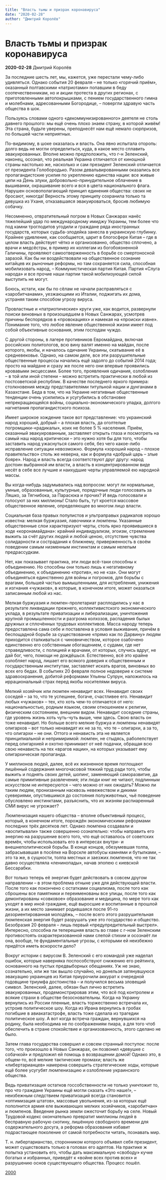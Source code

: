 ```yaml
---
title: "Власть тьмы и призрак коронавируса"
date: "2020-02-28"
author: "Дмитрий Королёв"
---
```


# Власть тьмы и призрак коронавируса

**2020-02-28** Дмитрий Королёв

За последние шесть лет, мы, кажется, уже перестали чему-либо удивляться. Однако события 20 февраля – не только «горячий приём», оказанный полтавскими «патриотами» попавшим в беду соотечественникам, но и акции протеста в других регионах, с приготовленными автопокрышками, с пением государственного гимна и молебнами, адресованными Богородице, – повергли здравую часть общества в шок.

Пользуясь словами одного «декоммунизированного» деятеля не столь давнего прошлого: мы ещё очень плохо знаем страну, в которой живём! Эта страна, будьте уверены, преподнесёт нам ещё немало сюрпризов, по большей части неприятных.

По-видимому, в шоке оказалась и власть. Она явно испытала оторопь: долго ведь не могли определиться, куда, в какое место сплавить эвакуированных. Вполне можно предположить, что г-н Зеленский, наконец, осознал, что реальная Украина отличается от киношной страны настолько же, насколько и сам президент Зеленский отличается от президента Голобородько. Разом девальвированными оказались все пропагандистские усилия по укреплению единства нации: все живые цепи на День злуки, добровольно-принудительное облачение в вышиванки, окрашивание всего и вся в цвета национального флага. Нарушен основополагающий принцип единения общества: своих не бросают, никогда! Верность этому принципу сохранила только та девушка из Уханя, отказавшаяся эвакуироваться, бросив любимую собачку.

Несомненно, отвратительный погром в Новых Санжарах нанёс тяжелейший удар по международному имиджу Украины, тем более что под камни троглодитов угодили и граждане ряда иностранных государств, которых судьба-злодейка занесла в украинскую глубинку. Крайнее удивление, как сообщается, царит в блогосфере Китая – где в целом власть действует чётко и организованно, общество сплочено, а врачи и медсёстры, в пример их коллегам из богобоязненной Галичины, проявляют самоотверженность в борьбе со смертоносной заразой. Как бы ни воздействовали на общественное сознание китайцев их рыночные реформы, но там сохраняется сила, способная мобилизовать народ, – Коммунистическая партия Китая. Партия «Слуга народа» и все прочие наши партии такой мобилизующей силой выступить не могут.

Боюсь, кстати, как бы по сёлам не начали расправляться с «заробитчанами», уезжающими из Италии, поджигать их дома, устраняя таким способом угрозу вируса.

Провластные и «патриотические» круги уже, как водится, развернули поиски виновных в произошедшем в Новых Санжарах, усмотрев причины беспорядков в «провокациях» и намекая на «происки извне». Понимание того, что любое явление общественной жизни имеет под собой объективные основания, этим господам чуждо.

С другой стороны, в лагере противников Евромайдана, включая российских политологов, всю вину валят именно на майдан, после которого, якобы, и началось одичание Украины, скатывание её в средневековье. Однако, на самом деле, все эти разрушительные общественные процессы начались ещё задолго до событий 2014 года; просто на майдане и сразу же после него они впервые проявились кровавыми эксцессами. Более того, проявления одичания, озлобления – в той или иной степени – можно встретить практически в любой из постсоветской республик. В качестве последнего яркого примера: столкновения между представителями титульной нации и дунганами в Казахстане. Беда в том, что на Украине негативные общественные тенденции очень усилились и усугубились в обстановке непрекращающейся войны, социально-экономического упадка, долгого нагнетания пропагандистского психоза.

Имеет широкое хождение такое вот представление: что украинский народ хороший, добрый – а плохая власть, да оголтелые погромщики-«радикалы», коих не более 5 % населения. Приём, оказанный эвакуированным, заставляет открыть глаза и посмотреть на самый наш народ критически – это нужно хотя бы для того, чтобы заставить народ ужаснуться самого себя, без чего какое-либо исправление ситуации невозможно. Формула «хороший народ – плохое правительство» столь же неверна, как и формула «добрый царь – злые бояре». Народ и власть всегда соответствуют друг другу: народ достоин выбранной им власти, а власть в концентрированном виде несёт в себе все лучшие и наихудшие черты управляемой ею народной массы.

Вы когда-нибудь задумывались над вопросом: могут ли нормальные, умные, образованные, культурные, порядочные люди голосовать за Ляшко, за Тягнибока, за Парасюка и прочих? И ведь голосовали и голосуют за них миллионы! Стало быть, тут кроется массовое общественное явление, определяющее во многом лицо власти.

Социальная база правых популистов и ультраправых радикалов хорошо известна: мелкая буржуазия, лавочники и люмпены. Указанные общественные слои характеризуют черты, столь ярко проявившиеся в ходе «коронамайдана»: крайний индивидуализм, эгоизм, стремление выжить за счёт других людей и любой ценою, отсутствие чувства солидарности и сострадания к ближнему, приверженность в своём поведении самым низменным инстинктам и самым нелепым предрассудкам.

Нет, как показывает практика, эти люди всё-таки способны к объединению. Но способны они только лишь к негативному объединению, к объединению «против», но не «за». Они могут объединяться единственно для войны и погромов, для борьбы с врагами, большей частью вымышленными, для истребления, унижения и изгнания «чужаков», в которые, в конечном итоге, может оказаться записанным любой из нас.

Мелкая буржуазия и люмпен-пролетариат расплодились у нас в результате ликвидации прежнего, коллективистского экономического уклада, в результате приватизации и либерализации, уничтожения крупной промышленности и разгрома колхозов, распадения былых дружных и сплочённых трудовых коллективов. Масса народу теперь предоставлена сама себе и поставлена в условия выживания, причём в беспощадной борьбе за существование «прямо как по Дарвину» людям приходится сталкиваться с чиновничеством, которое озабочено единственно его собственным обогащением, с судами, где нет справедливости, с полицией и врачами, от которых, случись вдруг, не дай бог, чего, помощи не дождёшься. Естественно, всё это крайне озлобляет народ, лишает его всякого доверия к общественным и государственным институтам, заставляет искать врагов, виновных во всех его бедах. В событиях 20 февраля полное недоверие к системе здравоохранения, добитой реформами Ульяны Супрун, наложилось на иррациональный страх перед якобы носителями вируса.

Мелкий хозяйчик или люмпен ненавидит всех. Ненавидит своих соседей – за то, что те успешнее, богаче, счастливее его. Ненавидит любых «чужаков» – тех, кто хоть чем-то отличается от него: национальностью, родным языком, своим отношением к религии, физическим состоянием, внешним видом. Ненавидит соседние страны, где уровень жизнь хоть чуть-чуть выше, чем здесь. Свою власть он тоже ненавидит. Но больше всего мелкие буржуа и люмпены ненавидят олигархов – вот только ненавидят их не за то, что те – олигархи, а за то, что олигархи – не они. Оттого и ненависть эта не является принципиальной и непримиримой: люмпен, не стыдясь, раболепствует перед олигархией и охотно принимает от неё подачки, обращая всю свою ненависть на тех «врагов нации», на которых указывает ему олигархическая пропаганда.

У миллионов людей, далее, всё их жизненное время поглощают лишённый содержания многочасовой тяжкий труд ради того, чтобы выжить и поднять своих детей, шопинг, заменяющий саморазвитие, да самые примитивные развлечения; эти люди книг не читают, подлинным искусством не интересуются – чего можно от них ожидать? Можно ли таким людям, пронизанным насквозь невежеством и дикими суевериями, опустившимся до состояния полуживотных, чьё поведение обусловлено инстинктами, разъяснить, что их жизням распиаренный СМИ вирус не угрожает?

Люмпенизация нашего общества – вполне объективный процесс, который, в конечном итоге, порождён экономическими реформами последних трёх десятков лет. Однако люмпена создавали и «воспитывали» также совершенно сознательно: чтобы направить его энергию на разрушение всего того, что ещё оставалось от советских времён, чтобы использовать его в интересах внутри- и внешнеполитической борьбы. В конце концов, обезумевшая толпа, забрасывавшая в посёлке на Ворскле автобусы камнями и бутылками, – это та же, в сущности, толпа местных и заезжих люмпенов, что не так давно осуществляла «ленинопады», начав эпопею с киевской Бессарабки.

Вот только теперь её энергия будет действовать в совсем другом направлении – в этом проблема отныне уже для действующей власти. После того как покончено с остатками социализма, после того как сброшены все памятники и переименованы все улицы, после того как демонтированы «совковое» образование и медицина, по мере того как уходят в мир иной граждане, ещё выросшие и воспитанные в прошлой жизни, а их место занимает родившаяся после 91-го дезориентированная молодёжь, – после всего этого разрушительная люмпенская энергия будет разрушать уже это государство и общество. Безобразия 20 февраля – лишь первый «предупредительный выстрел». Интересно, способна ли теперешняя власть во главе с г-ном Зеленским противостоять охарактеризованной нами слепой стихии и осознаёт ли она, вообще, те фундаментальные угрозы, с которыми ей неизбежно придётся иметь вскорости дело?

Вокруг истории с вирусом В. Зеленский с его командой уже наделал ошибок, которые наверняка поспособствуют снижению его рейтинга, основанного на пустых предвыборных обещаниях. Уж не знаю, сознательно, или же так вышло случайно, но донельзя затянувшуюся эвакуацию украинцев из Китая приурочили аккурат к очередной годовщине триумфа достоинства – и получился весьма зловещий символ. Зеленский, далее, обязан был лично встретить эвакуированных, продемонстрировав этим, что всё под контролем и всякие страхи в обществе безосновательны. Когда на Украину вернулись из России пленные, власть торжественно встречала их, устроив политическое шоу. Когда из Ирана вернулись в гробах погибшие в авиакатастрофе, власть тоже сделала из трагедии политическое шоу. А вот когда встреча граждан, вернувшихся на родину, была необходима не по соображениям пиара, а для того чтоб обеспечить в стране спокойствие и организованность, этого сделано не было.

Затем глава государства совершил и совсем странный поступок: после того, что произошло в Новых Санжарах, он позвонил «девушке с собачкой» и предложил ей помощь в возвращении домой! Однако это, в общем-то, всё мелкие тактические промахи; власть же «либертарианцев» намерена совершить стратегические ходы, которые ещё более усугубят люмпенизацию и озлобление украинского общества.

Ведь приватизация остатков госсобственности не только уничтожит то, про что граждане Украины ещё могли сказать «Это наше!», – неизбежным следствием приватизаций всегда становится «оптимизация штатов», массовые увольнения, из-за которых ещё пополнится армия еле выживающих мелких хозяйчиков, «заробитчан» и люмпенов. Введение рынка земли ожесточит борьбу на селе. Новый Трудовой кодекс окончательно превратит миллионы людей в бесправную рабочую скотину, лишённую свободного времени для содержательного досуга, а реформа образования избавит подрастающее поколение от самой потребности читать, познавать мир.

Т. н. либертарианство, сторонником которого объявил себя президент, может существовать только в головах его адептов. На практике ж попытка установить его, чтобы дать максимальную «свободу» кучке богатых и избранных, приведёт к «войне всех против всех» и разрушению основ существующего общества. Процесс пошёл.

[2000](https://www.2000.ua/v-nomere/forum/puls/vlast-tmy-i-prizrak-virusa.htm)